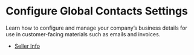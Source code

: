 <a id="sys-conf-commerce-contacts"></a>

# Configure Global Contacts Settings

Learn how to configure and manage your company’s business details for use in customer-facing materials such as emails and invoices.

* [Seller Info](seller-info-global.md)
